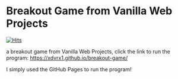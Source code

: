# Breakout Game from Vanilla Web Projects
[![Hits](https://hits.seeyoufarm.com/api/count/incr/badge.svg?url=https%3A%2F%2Fgithub.com%2Fxdvrx1%2Fbreakout-game&count_bg=%2379C83D&title_bg=%23555555&icon=&icon_color=%23E7E7E7&title=BREAKOUT+GAME+HITS&edge_flat=false)](https://hits.seeyoufarm.com)

a breakout game from Vanilla Web Projects, 
click the link to run the program: <https://xdvrx1.github.io/breakout-game/>

I simply used the GitHub Pages to run the program! 

